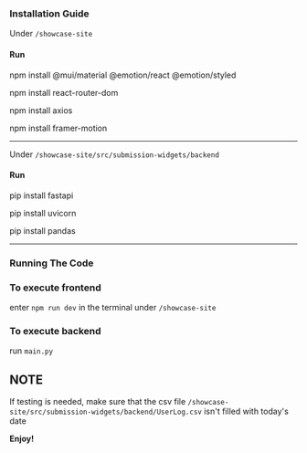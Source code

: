 ### Installation Guide

Under `/showcase-site`

#### Run

npm install @mui/material @emotion/react @emotion/styled

npm install react-router-dom

npm install axios

npm install framer-motion

---

Under `/showcase-site/src/submission-widgets/backend`

#### Run

pip install fastapi

pip install uvicorn

pip install pandas

---

### Running The Code

### To execute frontend
enter `npm run dev` in the terminal under `/showcase-site`

### To execute backend
run `main.py`


## NOTE
If testing is needed, make sure that the csv file `/showcase-site/src/submission-widgets/backend/UserLog.csv` isn't filled with today's date

**Enjoy!**